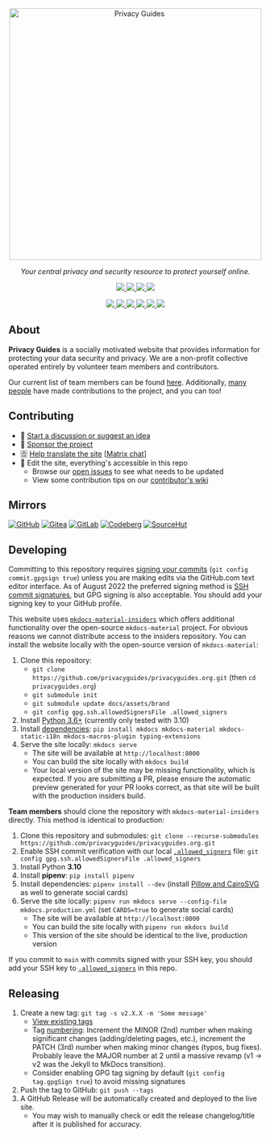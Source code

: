 <!-- markdownlint-disable MD041 -->
<div align="center">
  <a href="https://www.privacyguides.org/">
    <picture>
      <source media="(prefers-color-scheme: dark)" srcset="https://raw.githubusercontent.com/privacyguides/brand/main/SVG/Logo/privacy-guides-logo-dark.svg">
      <img alt="Privacy Guides" width="500px" src="https://raw.githubusercontent.com/privacyguides/brand/main/SVG/Logo/privacy-guides-logo.svg">
    </picture>
  </a>

  <p><em>Your central privacy and security resource to protect yourself online.</em></p>

  <p><a href="https://www.reddit.com/r/PrivacyGuides/">
    <img src="https://img.shields.io/reddit/subreddit-subscribers/PrivacyGuides?label=Subscribe%20to%20r%2FPrivacyGuides&style=social">
  </a>
  <a href="https://mastodon.social/@privacyguides">
    <img src="https://img.shields.io/mastodon/follow/107604420394178246?style=social">
  </a>
  <a href="https://twitter.com/privacy_guides">
    <img src="https://img.shields.io/twitter/follow/privacy_guides?style=social">
  </a>
  <a href="https://github.com/privacyguides/privacyguides.org/stargazers">
    <img src="https://img.shields.io/github/stars/privacyguides?style=social">
  </a></p>

  <a href="https://github.com/privacyguides/privacyguides.org/issues">
    <img src="https://img.shields.io/github/issues-raw/privacyguides/privacyguides.org">
  </a>
  <a href="https://github.com/privacyguides/privacyguides.org/issues?q=is%3Aissue+is%3Aclosed">
    <img src="https://img.shields.io/github/issues-closed-raw/privacyguides/privacyguides.org">
  </a>
  <a href="https://github.com/privacyguides/privacyguides.org/pulls">
    <img src="https://img.shields.io/github/issues-pr-raw/privacyguides/privacyguides.org">
  </a>
  <a href="https://github.com/privacyguides/privacyguides.org/pulls?q=is%3Apr+is%3Aclosed">
    <img src="https://img.shields.io/github/issues-pr-closed-raw/privacyguides/privacyguides.org">
  </a>
  <a href="https://opencollective.com/privacyguides">
    <img src="https://img.shields.io/opencollective/all/privacyguides">
  </a>
  <a href="https://crowdin.com/project/privacyguides">
    <img src="https://badges.crowdin.net/privacyguides/localized.svg">
  </a></p>
</div>

## About

**Privacy Guides** is a socially motivated website that provides information for protecting your data security and privacy. We are a non-profit collective operated entirely by volunteer team members and contributors.

Our current list of team members can be found [here](https://github.com/orgs/privacyguides/people). Additionally, [many people](https://github.com/privacyguides/privacyguides.org/graphs/contributors) have made contributions to the project, and you can too!

## Contributing

- 💬 [Start a discussion or suggest an idea](https://discuss.privacyguides.org/)
- 💖 [Sponsor the project](https://github.com/sponsors/privacyguides)
- 🈴 [Help translate the site](https://crwd.in/privacyguides) [[Matrix chat](https://matrix.to/#/#pg-i18n:aragon.sh)]
- 📝 Edit the site, everything's accessible in this repo
  - Browse our [open issues](https://github.com/privacyguides/privacyguides.org/issues) to see what needs to be updated
  - View some contribution tips on our [contributor's wiki](https://github.com/privacyguides/privacyguides.org/wiki)

## Mirrors

[![GitHub](https://img.shields.io/static/v1?logo=github&label=&message=GitHub&color=000&style=for-the-badge)](https://github.com/privacyguides/privacyguides.org)
[![Gitea](https://img.shields.io/static/v1?logo=gitea&label=&message=Gitea&color=000&style=for-the-badge)](https://code.privacyguides.dev/privacyguides/privacyguides.org)
[![GitLab](https://img.shields.io/static/v1?logo=gitlab&label=&message=GitLab&color=000&style=for-the-badge)](https://gitlab.com/privacyguides/privacyguides.org)
[![Codeberg](https://img.shields.io/static/v1?logo=codeberg&label=&message=Codeberg&color=000&style=for-the-badge)](https://codeberg.org/privacyguides/privacyguides.org)
[![SourceHut](https://img.shields.io/static/v1?logo=git&label=&message=SourceHut&color=000&style=for-the-badge)](https://git.sr.ht/~jonaharagon/privacyguides.org)

## Developing

Committing to this repository requires [signing your commits](https://docs.github.com/en/authentication/managing-commit-signature-verification/signing-commits) (`git config commit.gpgsign true`) unless you are making edits via the GitHub.com text editor interface. As of August 2022 the preferred signing method is [SSH commit signatures](https://docs.github.com/en/authentication/managing-commit-signature-verification/about-commit-signature-verification#ssh-commit-signature-verification), but GPG signing is also acceptable. You should add your signing key to your GitHub profile.

This website uses [`mkdocs-material-insiders`](https://squidfunk.github.io/mkdocs-material/insiders/) which offers additional functionality over the open-source `mkdocs-material` project. For obvious reasons we cannot distribute access to the insiders repository. You can install the website locally with the open-source version of `mkdocs-material`:

1. Clone this repository:
    - `git clone https://github.com/privacyguides/privacyguides.org.git` (then `cd privacyguides.org`)
    - `git submodule init`
    - `git submodule update docs/assets/brand`
    - `git config gpg.ssh.allowedSignersFile .allowed_signers`
2. Install [Python 3.6+](https://www.python.org/downloads/) (currently only tested with 3.10)
3. Install [dependencies](/Pipfile): `pip install mkdocs mkdocs-material mkdocs-static-i18n mkdocs-macros-plugin typing-extensions`
4. Serve the site locally: `mkdocs serve`
    - The site will be available at `http://localhost:8000`
    - You can build the site locally with `mkdocs build`
    - Your local version of the site may be missing functionality, which is expected. If you are submitting a PR, please ensure the automatic preview generated for your PR looks correct, as that site will be built with the production insiders build.

**Team members** should clone the repository with `mkdocs-material-insiders` directly. This method is identical to production:

1. Clone this repository and submodules: `git clone --recurse-submodules https://github.com/privacyguides/privacyguides.org.git`
2. Enable SSH commit verification with our local [`.allowed_signers`](/.allowed_signers) file: `git config gpg.ssh.allowedSignersFile .allowed_signers`
3. Install Python **3.10**
4. Install **pipenv**: `pip install pipenv`
5. Install dependencies: `pipenv install --dev` (install [Pillow and CairoSVG](https://squidfunk.github.io/mkdocs-material/setup/setting-up-social-cards/#dependencies) as well to generate social cards)
6. Serve the site locally: `pipenv run mkdocs serve --config-file mkdocs.production.yml` (set `CARDS=true` to generate social cards)
    - The site will be available at `http://localhost:8000`
    - You can build the site locally with `pipenv run mkdocs build`
    - This version of the site should be identical to the live, production version

If you commit to `main` with commits signed with your SSH key, you should add your SSH key to [`.allowed_signers`](/.allowed_signers) in this repo.

## Releasing

1. Create a new tag: `git tag -s v2.X.X -m 'Some message'`
    - [View existing tags](https://github.com/privacyguides/privacyguides.org/tags)
    - Tag [numbering](https://semver.org/): Increment the MINOR (2nd) number when making significant changes (adding/deleting pages, etc.), increment the PATCH (3rd) number when making minor changes (typos, bug fixes). Probably leave the MAJOR number at 2 until a massive revamp (v1 -> v2 was the Jekyll to MkDocs transition).
    - Consider enabling GPG tag signing by default (`git config tag.gpgSign true`) to avoid missing signatures
2. Push the tag to GitHub: `git push --tags`
3. A GitHub Release will be automatically created and deployed to the live site.
    - You may wish to manually check or edit the release changelog/title after it is published for accuracy.
